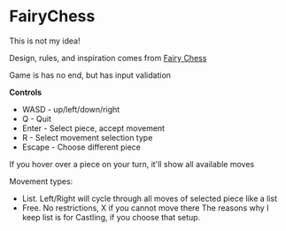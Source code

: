 # FairyChess

This is not my idea!

Design, rules, and inspiration comes from [Fairy Chess](http://abstractstrategygames.blogspot.com/2010/10/fairy-chess.html)

Game is has no end, but has input validation

 **Controls**
- WASD - up/left/down/right
- Q - Quit
- Enter - Select piece, accept movement
- R - Select movement selection type
- Escape - Choose different piece

If you hover over a piece on your turn, it'll show all available moves

Movement types:
- List. Left/Right will cycle through all moves of selected piece like a list
- Free. No restrictions, X if you cannot move there
The reasons why I keep list is for Castling, if you choose that setup.

